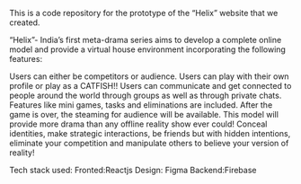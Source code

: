 This is a code repository for the prototype of the “Helix” website that we created.

“Helix”- India’s first meta-drama series aims to develop a complete online model and provide a virtual house environment incorporating the following features:

Users can either be competitors or audience. Users can play with their own profile or play as a CATFISH!!
Users can communicate and get connected to people around the world through groups as well as through private chats.
Features like mini games, tasks and eliminations are included.
After the game is over, the steaming for audience will be available.
This model will provide more drama than any offline reality show ever could! Conceal identities, make strategic interactions, be friends but with hidden intentions, eliminate your competition and manipulate others to believe your version of reality!

Tech stack used: 
Fronted:Reactjs
Design: Figma
Backend:Firebase

